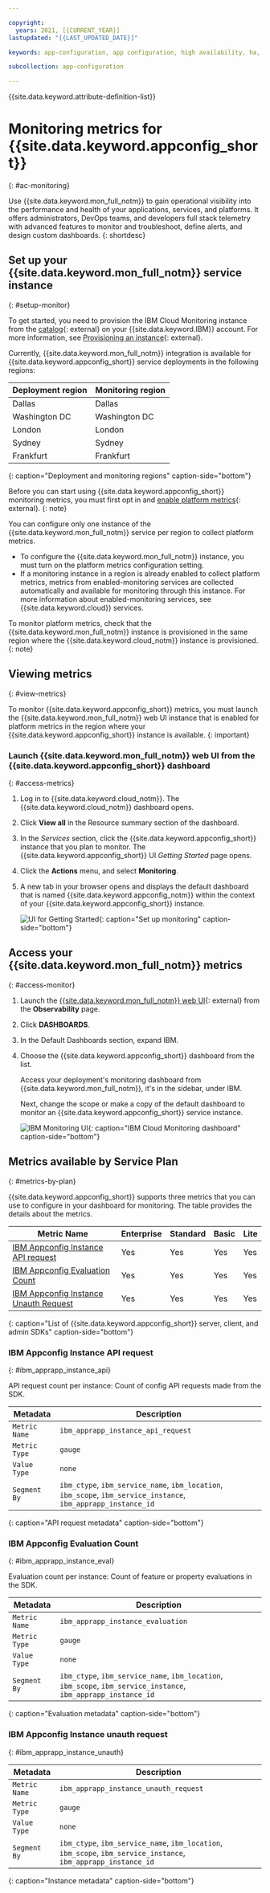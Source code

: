 ```yaml
---

copyright:
  years: 2021, [{CURRENT_YEAR}]
lastupdated: "[{LAST_UPDATED_DATE}]"

keywords: app-configuration, app configuration, high availability, ha, monitoring, metrics, monitor apps

subcollection: app-configuration

---
```


{{site.data.keyword.attribute-definition-list}}

# Monitoring metrics for {{site.data.keyword.appconfig_short}}
{: #ac-monitoring}

Use {{site.data.keyword.mon_full_notm}} to gain operational visibility into the performance and health of your applications, services, and platforms. It offers administrators, DevOps teams, and developers full stack telemetry with advanced features to monitor and troubleshoot, define alerts, and design custom dashboards.
{: shortdesc}

## Set up your {{site.data.keyword.mon_full_notm}} service instance
{: #setup-monitor}

To get started, you need to provision the IBM Cloud Monitoring instance from the [catalog](https://cloud.ibm.com/catalog){: external} on your {{site.data.keyword.IBM}} account. For more information, see [Provisioning an instance](/docs/monitoring?topic=monitoring-provision){: external}.

Currently, {{site.data.keyword.mon_full_notm}} integration is available for {{site.data.keyword.appconfig_short}} service deployments in the following regions:

| Deployment region | Monitoring region |
| -- | -- |
| Dallas | Dallas |
| Washington DC | Washington DC|
| London | London |
| Sydney | Sydney |
| Frankfurt | Frankfurt |
{: caption="Deployment and monitoring regions" caption-side="bottom"}

Before you can start using {{site.data.keyword.appconfig_short}} monitoring metrics, you must first opt in and [enable platform metrics](https://cloud.ibm.com/docs/monitoring?topic=monitoring-platform_metrics_enabling){: external}.
{: note}

You can configure only one instance of the {{site.data.keyword.mon_full_notm}} service per region to collect platform metrics.
- To configure the {{site.data.keyword.mon_full_notm}} instance, you must turn on the platform metrics configuration setting.
- If a monitoring instance in a region is already enabled to collect platform metrics, metrics from enabled-monitoring services are collected automatically and available for monitoring through this instance. For more information about enabled-monitoring services, see {{site.data.keyword.cloud}} services.

To monitor platform metrics, check that the {{site.data.keyword.mon_full_notm}} instance is provisioned in the same region where the {{site.data.keyword.cloud_notm}} instance is provisioned.
{: note}

## Viewing metrics
{: #view-metrics}

To monitor {{site.data.keyword.appconfig_short}} metrics, you must launch the {{site.data.keyword.mon_full_notm}} web UI instance that is enabled for platform metrics in the region where your {{site.data.keyword.appconfig_short}} instance is available.
{: important}

### Launch {{site.data.keyword.mon_full_notm}} web UI from the {{site.data.keyword.appconfig_short}} dashboard
{: #access-metrics}

1. Log in to {{site.data.keyword.cloud_notm}}. The {{site.data.keyword.cloud_notm}} dashboard opens.

1. Click **View all** in the Resource summary section of the dashboard.

1. In the *Services* section, click the {{site.data.keyword.appconfig_short}} instance that you plan to monitor. The {{site.data.keyword.appconfig_short}} UI *Getting Started* page opens.

1. Click the **Actions** menu, and select **Monitoring**.

1. A new tab in your browser opens and displays the default dashboard that is named {{site.data.keyword.appconfig_notm}} within the context of your {{site.data.keyword.appconfig_short}} instance.

   ![UI for Getting Started](images/ac-monitor-dashboard.png "Setting up monitoring"){: caption="Set up monitoring" caption-side="bottom"}

## Access your {{site.data.keyword.mon_full_notm}} metrics
{: #access-monitor}

1. Launch the [{{site.data.keyword.mon_full_notm}} web UI](https://cloud.ibm.com/docs/monitoring?topic=monitoring-launch){: external} from the **Observability** page.

1. Click **DASHBOARDS**.

1. In the Default Dashboards section, expand IBM.

1. Choose the {{site.data.keyword.appconfig_short}} dashboard from the list.

   Access your deployment's monitoring dashboard from {{site.data.keyword.mon_full_notm}}, it's in the sidebar, under IBM.

   Next, change the scope or make a copy of the default dashboard to monitor an {{site.data.keyword.appconfig_short}} service instance.

   ![IBM Monitoring UI](images/ac-monitoring-dash.png "Monitoring dashboard"){: caption="IBM Cloud Monitoring dashboard" caption-side="bottom"}

## Metrics available by Service Plan
{: #metrics-by-plan}

{{site.data.keyword.appconfig_short}} supports three metrics that you can use to configure in your dashboard for monitoring. The table provides the details about the metrics.

| Metric Name | Enterprise   | Standard    | Basic | Lite   |
| ------------|--------------| -------------|--------| --------|
| [IBM Appconfig Instance API request](#ibm_apprapp_instance_api)| Yes | Yes |Yes | Yes |
| [IBM Appconfig Evaluation Count](#ibm_apprapp_instance_eval)| Yes | Yes |Yes | Yes |
| [IBM Appconfig Instance Unauth Request](#ibm_apprapp_instance_unauth)| Yes | Yes |Yes | Yes |
{: caption="List of {{site.data.keyword.appconfig_short}} server, client, and admin SDKs" caption-side="bottom"}

### IBM Appconfig Instance API request
{: #ibm_apprapp_instance_api}

API request count per instance: Count of config API requests made from the SDK.

| Metadata | Description |
| -- | -- |
| `Metric Name` | `ibm_apprapp_instance_api_request` |
| `Metric Type` | `gauge`|
| `Value Type` | `none`|
| `Segment By` | `ibm_ctype`, `ibm_service_name`, `ibm_location`, `ibm_scope`, `ibm_service_instance`, `ibm_apprapp_instance_id` |
{: caption="API request metadata" caption-side="bottom"}

### IBM Appconfig Evaluation Count
{: #ibm_apprapp_instance_eval}

Evaluation count per instance: Count of feature or property evaluations in the SDK.

| Metadata   | Description |
|-------------|-------------|
| `Metric Name` | `ibm_apprapp_instance_evaluation` |
| `Metric Type` | `gauge`|
| `Value Type` | `none`|
| `Segment By` | `ibm_ctype`, `ibm_service_name`, `ibm_location`, `ibm_scope`, `ibm_service_instance`, `ibm_apprapp_instance_id` |
{: caption="Evaluation metadata" caption-side="bottom"}

### IBM Appconfig Instance unauth request
{: #ibm_apprapp_instance_unauth}

| Metadata   | Description |
|-------------|-------------|
| `Metric Name` | `ibm_apprapp_instance_unauth_request` |
| `Metric Type` | `gauge`|
| `Value Type` | `none`|
| `Segment By` | `ibm_ctype`, `ibm_service_name`, `ibm_location`, `ibm_scope`, `ibm_service_instance`, `ibm_apprapp_instance_id` |
{: caption="Instance metadata" caption-side="bottom"}
